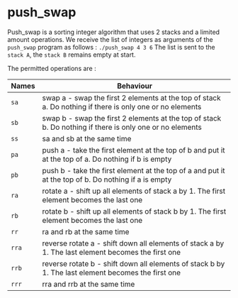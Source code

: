 # push_swap

Push_swap is a sorting integer algorithm that uses 2 stacks and a limited amount operations.
We receive the list of integers as arguments of the `push_swap` program as follows : `./push_swap 4 3 6`
The list is sent to the `stack A`, the `stack B` remains empty at start.

The permitted operations are :

| Names | Behaviour |
| --- | --- |
| `sa` | swap a - swap the first 2 elements at the top of stack a. Do nothing if there is only one or no elements |
| `sb` | swap b - swap the first 2 elements at the top of stack b. Do nothing if there is only one or no elements|
| `ss` | sa and sb at the same time |
| `pa` | push a - take the first element at the top of b and put it at the top of a. Do nothing if b is empty |
| `pb` | push b - take the first element at the top of a and put it at the top of b. Do nothing if a is empty |
| `ra` | rotate a - shift up all elements of stack a by 1. The first element becomes the last one |
| `rb` | rotate b - shift up all elements of stack b by 1. The first element becomes the last one |
| `rr` | ra and rb at the same time |
| `rra` | reverse rotate a - shift down all elements of stack a by 1. The last element becomes the first one |
| `rrb` | reverse rotate b - shift down all elements of stack b by 1. The last element becomes the first one |
| `rrr` | rra and rrb at the same time |
